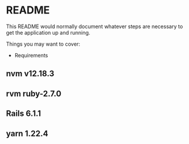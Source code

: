 # README

This README would normally document whatever steps are necessary to get the
application up and running.

Things you may want to cover:

* Requirements
## nvm v12.18.3
## rvm ruby-2.7.0
## Rails 6.1.1
## yarn 1.22.4